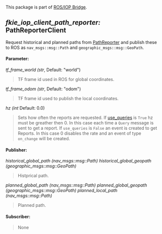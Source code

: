 This package is part of [ROS/IOP Bridge](https://github.com/fkie/iop_core/blob/master/README.md).


## _fkie_iop_client_path_reporter:_ PathReporterClient

Request historical and planned paths from [PathReporter](https://github.com/fkie/iop_sensing/blob/master/fkie_iop_path_reporter/README.md) and publish these to ROS as ```nav_msgs::msg::Path``` and ```geographic_msgs::msg::GeoPath```.

#### Parameter:

_tf_frame_world (str_, Default: "world")

> TF frame id used in ROS for global coordinates.

_tf_frame_odom (str_, Default: "odom")

> TF frame id used to publish the local coordinates.

_hz (int_ Default: 0.0)

> Sets how often the reports are requested. If [use_queries](https://github.com/fkie/iop_core/blob/master/fkie_iop_ocu_slavelib/README.md#parameter) is ```True``` hz must be greather then 0. In this case each time a ```Query``` message is sent to get a report. If ```use_queries``` is ```False``` an event is created to get Reports. In this case 0 disables the rate and an event of type ```on_change``` will be created.


#### Publisher:

_historical_global_path (nav_msgs::msg::Path)_
_historical_global_geopath (geographic_msgs::msg::GeoPath)_

> Histprical path.

_planned_global_path (nav_msgs::msg::Path)_
_planned_global_geopath (geographic_msgs::msg::GeoPath)_
_planned_local_path (nav_msgs::msg::Path)_
> Planned path.

#### Subscriber:

> None
